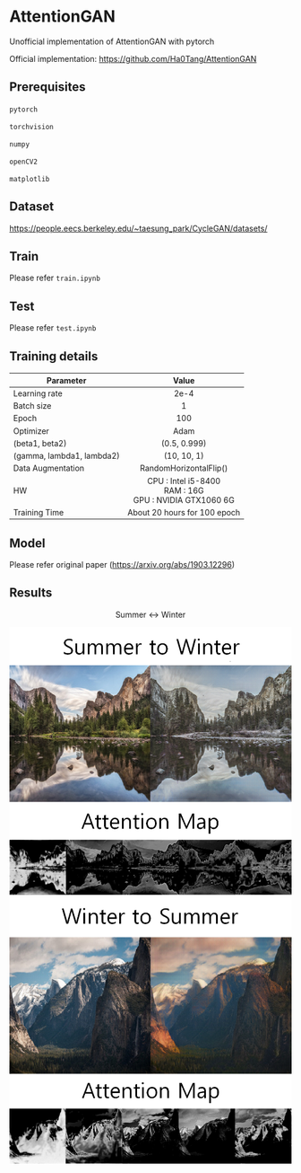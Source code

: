# AttentionGAN

Unofficial implementation of AttentionGAN with pytorch

Official implementation: https://github.com/Ha0Tang/AttentionGAN

Prerequisites
------

  `pytorch`
  
  `torchvision`
  
  `numpy`
  
  `openCV2`
  
  `matplotlib`
    
Dataset
------

  https://people.eecs.berkeley.edu/~taesung_park/CycleGAN/datasets/
    
Train
------

  Please refer `train.ipynb`
  
Test
------

  Please refer `test.ipynb`
  
  
Training details
------

| <center>Parameter</center> | <center>Value</center> |
|:--------|:--------:|
| Learning rate | 2e-4 | 
| Batch size | 1 | 
| Epoch | 100 | 
| Optimizer | Adam |
| (beta1, beta2) | (0.5, 0.999) |
| (gamma, lambda1, lambda2) | (10, 10, 1) |
| Data Augmentation | RandomHorizontalFlip() |
| HW | CPU : Intel i5-8400<br>RAM : 16G<br>GPU : NVIDIA GTX1060 6G |
| Training Time | About 20 hours for 100 epoch |

Model
------

Please refer original paper (https://arxiv.org/abs/1903.12296)
 

 
Results
-----

<center>Summer <-> Winter</center>  

![ex_screenshot](./sample/Sample1.png)
![ex_screenshot](./sample/Sample2.png)
